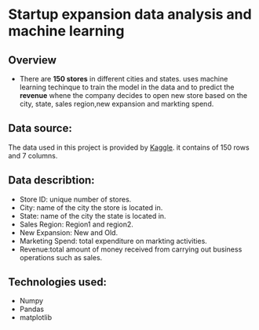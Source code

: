 # Startup expansion data analysis and machine learning 

## Overview
- There are **150 stores** in different cities and states. uses machine learning techinque to train the model in the data and to predict the **revenue** whene the company decides to open new store based on the city, state, sales region,new expansion and markting spend.

## Data source:
The data used in this project is provided by <a href="https://www.kaggle.com/datasets/mohamedkouchaoui/startupexpansion">Kaggle</a>. 
it contains of 150 rows and 7 columns.

## Data describtion:
- Store ID: unique number of stores.
- City: name of the city the store is located in.
- State: name of the city the state is located in.
- Sales Region: Region1 and region2.
- New Expansion: New and Old.
- Marketing Spend: total expenditure on markting activities. 
- Revenue:total amount of money received from carrying out business operations such as sales.

## Technologies used:
- Numpy
- Pandas
- matplotlib
